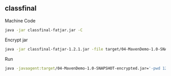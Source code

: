 ## classfinal

Machine Code

```bash
java -jar classfinal-fatjar.jar -C
```

Encrypt jar

```bash
java -jar classfinal-fatjar-1.2.1.jar -file target/04-MavenDemo-1.0-SNAPSHOT.jar -packages com.poneding.java -pwd 123456 -code $(cat ./classfinal-code.txt) -Y
```

Run

```bash
java -javaagent:target/04-MavenDemo-1.0-SNAPSHOT-encrypted.jar='-pwd 123456' -jar target/04-MavenDemo-1.0-SNAPSHOT-encrypted.jar
```